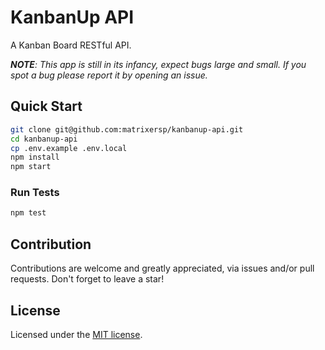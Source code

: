 # KanbanUp API

A Kanban Board RESTful API.

*__NOTE__: This app is still in its infancy, expect bugs large and small. If you spot a bug please report it by opening an issue.*

## Quick Start

```sh
git clone git@github.com:matrixersp/kanbanup-api.git
cd kanbanup-api
cp .env.example .env.local
npm install
npm start
```

### Run Tests

```sh
npm test
```

## Contribution

Contributions are welcome and greatly appreciated, via issues and/or pull requests. Don't forget to leave a star!

## License

Licensed under the [MIT license](https://github.com/matrixersp/kanbanup-api/blob/master/LICENSE).
